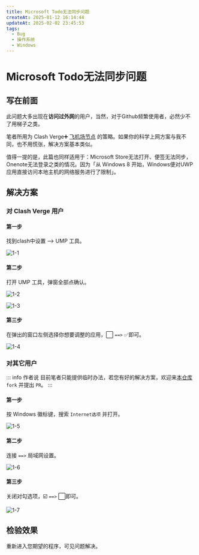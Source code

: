 ```yaml
---
title: Microsoft Todo无法同步问题
createAt: 2025-01-12 16:14:44
updateAt: 2025-02-02 23:45:53
tags:
  - Bug
  - 操作系统
  - Windows
---
```

# Microsoft Todo无法同步问题

## 写在前面

此问题大多出现在**访问过外网**的用户，当然，对于Github频繁使用者，必然少不了用梯子之类。

笔者所用为 Clash Verge➕ [飞机场节点](../../🛠️实用工具/📡科学上网/飞机场节点对比.md) 的策略。如果你的科学上网方案与我不同，也不用慌张，解决方案基本类似。

值得一提的是，此篇也同样适用于：Microsoft Store无法打开、便签无法同步，Onenote无法登录之类的情况。因为「从 Windows 8 开始，Windows便对UWP应用直接访问本地主机的网络服务进行了限制」。

## 解决方案

### 对 Clash Verge 用户

<h4>第一步</h4>

找到clash中设置 --> UMP 工具。

![1-1](assets/microsoft-todo无法同步问题/1-1.png)

<h4>第二步</h4>

打开 UMP 工具，弹窗全部点确认。

![1-2](assets/microsoft-todo无法同步问题/1-2.png)

![1-3](assets/microsoft-todo无法同步问题/1-3.png)

<h4>第三步</h4>

在弹出的窗口左侧选择你想要调整的应用，⬜ `==>` ✅即可。

![1-4](assets/microsoft-todo无法同步问题/1-4.png)

### 对其它用户

::: info 作者说
目前笔者只能提供临时办法，若您有好的解决方案，欢迎来[本仓库](https://github.com/get1024/get1024.github.io) `fork` 并提出 `PR`。
:::

<h4>第一步</h4>

按 Windows 徽标键，搜索 `Internet选项` 并打开。

![1-5](assets/microsoft-todo无法同步问题/1-5.png)

<h4>第二步</h4>

连接 `==>` 局域网设置。

![1-6](assets/microsoft-todo无法同步问题/1-6.png)

<h4>第三步</h4>

关闭对勾选项，☑️ `==>` ⬜即可。

![1-7](assets/microsoft-todo无法同步问题/1-7.png)

## 检验效果

重新进入您期望的程序，可见问题解决。